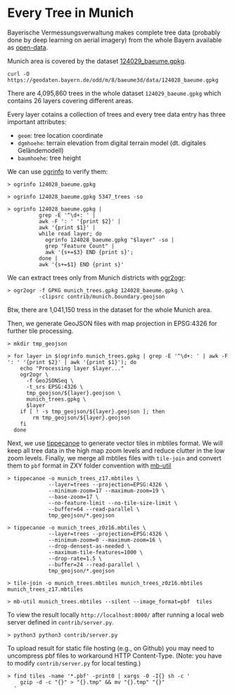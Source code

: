 # Every Tree in Munich

Bayerische Vermessungsverwaltung makes complete tree data (probably done by deep learning on aerial imagery) from the whole Bayern
available as [open-data](https://geodaten.bayern.de/opengeodata/OpenDataDetail.html?pn=einzelbaeume).

Munich area is covered by the dataset [124029_baeume.gpkg](https://geodaten.bayern.de/odd/m/8/baeume3d/data/124028_baeume.gpkg).

~~~
curl -O https://geodaten.bayern.de/odd/m/8/baeume3d/data/124028_baeume.gpkg
~~~

There are 4,095,860 trees in the whole dataset `124029_baeume.gpkg` which contains 26 layers covering different areas.

Every layer cotains a collection of trees and every tree data entry has three important attributes:

 - `geom`: tree location coordinate
 - `dgmhoehe`: terrain elevation from digital terrain model (dt. digitales Geländemodell)
 - `baumhoehe`: tree height

We can use [ogrinfo](https://gdal.org/en/stable/programs/ogrinfo.html) to verify them:

~~~
> ogrinfo 124028_baeume.gpkg

> ogrinfo 124028_baeume.gpkg 5347_trees -so

> ogrinfo 124028_baeume.gpkg |
          grep -E '^\d+: ' |
          awk -F ': ' '{print $2}' |
          awk '{print $1}' |
          while read layer; do
            ogrinfo 124028_baeume.gpkg "$layer" -so |
            grep "Feature Count" |
            awk '{s+=$3} END {print s}';
          done |
          awk '{s+=$1} END {print s}'
~~~

We can extract trees only from Munich districts with [ogr2ogr](https://gdal.org/en/stable/programs/ogr2ogr.html):

~~~
> ogr2ogr -f GPKG munich_trees.gpkg 124028_baeume.gpkg \
          -clipsrc contrib/munich.boundary.geojson
~~~

Btw, there are 1,041,150 tress in the dataset for the whole Munich area.

Then, we generate GeoJSON files with map projection in EPSG:4326 for further tile processing.

~~~
> mkdir tmp_geojson

> for layer in $(ogrinfo munich_trees.gpkg | grep -E '^\d+: ' | awk -F ': ' '{print $2}' | awk '{print $1}'); do
    echo "Processing layer $layer..."
    ogr2ogr \
      -f GeoJSONSeq \
      -t_srs EPSG:4326 \
      tmp_geojson/${layer}.geojson \
      munich_trees.gpkg \
      $layer
    if [ ! -s tmp_geojson/${layer}.geojson ]; then
        rm tmp_geojson/${layer}.geojson
    fi
  done
~~~

Next, we use [tippecanoe](https://github.com/mapbox/tippecanoe/blob/master/README.md) to generate vector tiles in mbtiles format.
We will keep all tree data in the high map zoom levels and reduce clutter in the low zoom levels.
Finally, we merge all mbtiles files with `tile-join` and convert them to `pbf` format in ZXY folder convention with [mb-util](https://github.com/mapbox/mbutil)

~~~
> tippecanoe -o munich_trees_z17.mbtiles \
             --layer=trees --projection=EPSG:4326 \
             --minimum-zoom=17 --maximum-zoom=19 \
             --base-zoom=17 \
             --no-feature-limit --no-tile-size-limit \
             --buffer=64 --read-parallel \
             tmp_geojson/*.geojson

> tippecanoe -o munich_trees_z0z16.mbtiles \
             --layer=trees --projection=EPSG:4326 \
             --minimum-zoom=0 --maximum-zoom=16 \
             --drop-densest-as-needed \
             --maximum-tile-features=1000 \
             --drop-rate=1.5 \
             --buffer=24 --read-parallel \
             tmp_geojson/*.geojson

> tile-join -o munich_trees.mbtiles munich_trees_z0z16.mbtiles munich_trees_z17.mbtiles

> mb-util munich_trees.mbtiles --silent --image_format=pbf  tiles
~~~

To view the result locally `http://localhost:8000/` after running a local web server defined in `contrib/server.py`.

~~~
> python3 python3 contrib/server.py
~~~

To upload result for static file hosting (e.g., on Github) you may need to uncompress pbf files to workaround HTTP Content-Type. (Note: you have to modify `contrib/server.py` for local testing.)

~~~
> find tiles -name '*.pbf' -print0 | xargs -0 -I{} sh -c '
    gzip -d -c "{}" > "{}.tmp" && mv "{}.tmp" "{}"
  '
~~~

